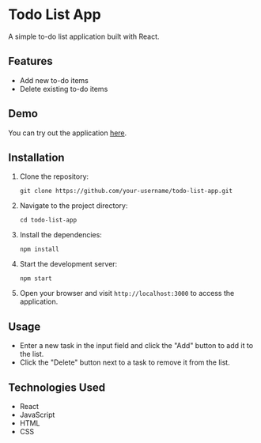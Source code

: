# Todo List App

A simple to-do list application built with React.


## Features

- Add new to-do items
- Delete existing to-do items

## Demo

You can try out the application [here](https://example.com).

## Installation

1. Clone the repository:

   ```shell
   git clone https://github.com/your-username/todo-list-app.git
   ```

2. Navigate to the project directory:

   ```shell
   cd todo-list-app
   ```

3. Install the dependencies:

   ```shell
   npm install
   ```

4. Start the development server:

   ```shell
   npm start
   ```

5. Open your browser and visit `http://localhost:3000` to access the application.

## Usage

- Enter a new task in the input field and click the "Add" button to add it to the list.
- Click the "Delete" button next to a task to remove it from the list.

## Technologies Used

- React
- JavaScript
- HTML
- CSS
